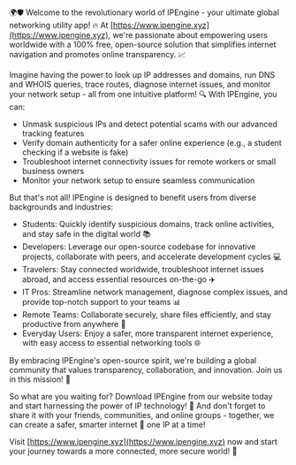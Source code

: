 🌍🛡️ Welcome to the revolutionary world of IPEngine - your ultimate global networking utility app! 🔥 At [https://www.ipengine.xyz](https://www.ipengine.xyz), we're passionate about empowering users worldwide with a 100% free, open-source solution that simplifies internet navigation and promotes online transparency. 📈

Imagine having the power to look up IP addresses and domains, run DNS and WHOIS queries, trace routes, diagnose internet issues, and monitor your network setup - all from one intuitive platform! 🔍 With IPEngine, you can:

* Unmask suspicious IPs and detect potential scams with our advanced tracking features
* Verify domain authenticity for a safer online experience (e.g., a student checking if a website is fake)
* Troubleshoot internet connectivity issues for remote workers or small business owners
* Monitor your network setup to ensure seamless communication

But that's not all! IPEngine is designed to benefit users from diverse backgrounds and industries:

* Students: Quickly identify suspicious domains, track online activities, and stay safe in the digital world 📚
* Developers: Leverage our open-source codebase for innovative projects, collaborate with peers, and accelerate development cycles 💻
* Travelers: Stay connected worldwide, troubleshoot internet issues abroad, and access essential resources on-the-go ✈️
* IT Pros: Streamline network management, diagnose complex issues, and provide top-notch support to your teams 📊
* Remote Teams: Collaborate securely, share files efficiently, and stay productive from anywhere 🏢
* Everyday Users: Enjoy a safer, more transparent internet experience, with easy access to essential networking tools 🌐

By embracing IPEngine's open-source spirit, we're building a global community that values transparency, collaboration, and innovation. Join us in this mission! 💪

So what are you waiting for? Download IPEngine from our website today and start harnessing the power of IP technology! 🔴 And don't forget to share it with your friends, communities, and online groups - together, we can create a safer, smarter internet 🌟 one IP at a time!

Visit [https://www.ipengine.xyz](https://www.ipengine.xyz) now and start your journey towards a more connected, more secure world! 🚀